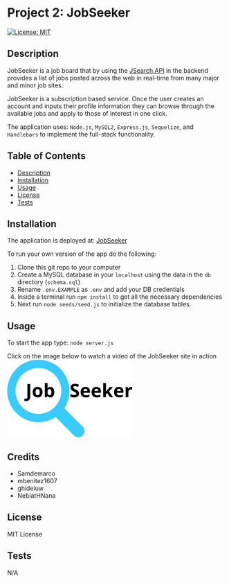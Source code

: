 # Project 2: JobSeeker

[![License: MIT](https://img.shields.io/badge/License-MIT-yellow.svg)](https://opensource.org/licenses/MIT)

## Description

JobSeeker is a job board that by using the [JSearch API](https://rapidapi.com/letscrape-6bRBa3QguO5/api/jsearch/details) in the backend provides a list of jobs posted across the web in real-time from many major and minor job sites.

JobSeeker is a subscription based service. Once the user creates an account and inputs their profile information they can browse through the available jobs and apply to those of interest in one click.

The application uses: `Node.js`, `MySQL2`, `Express.js`, `Sequelize`, and `Handlebars` to implement the full-stack functionality.

## Table of Contents

- [Description](#description)
- [Installation](#installation)
- [Usage](#usage)
- [License](#license)
- [Tests](#tests)

## Installation

The application is deployed at: [JobSeeker](https://jobseeker-proj2.herokuapp.com/job_board)

To run your own version of the app do the following:
1. Clone this git repo to your computer
2. Create a MySQL database in your `localhost` using the data in the `db` directory (`schema.sql`)
3. Rename `.env.EXAMPLE` as `.env` and add your DB credentials 
4. Inside a terminal run `npm install` to get all the necessary dependencies
5. Next run `node seeds/seed.js` to initialize the database tables. 

## Usage

To start the app type: `node server.js`

Click on the image below to watch a video of the JobSeeker site in action
[![Video of the JobSeeker in action](./public/assets/JobSeeker_black_font.png)](https://drive.google.com/file/d/1AjDFP5xnjXENPVc_oMNYDTSnb3Ox2XgO/view?usp=share_link)

## Credits

* Samdemarco
* mbenitez1607
* ghideluw
* NebiatHNana

## License

MIT License

## Tests

N/A

